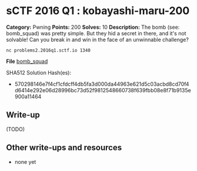 # sCTF 2016 Q1 : kobayashi-maru-200

**Category:** Pwning
**Points:** 200
**Solves:** 10
**Description:**
The bomb (see: bomb_squad) was pretty simple. But they hid a secret in there, and it's not solvable! Can you break in and win in the face of an unwinnable challenge?

    nc problems2.2016q1.sctf.io 1340

**File**
[bomb_squad](https://github.com/ctfs/write-ups-2016/tree/master/sctf-2016-q1/reversing/bomb-squad-130/bomb_squad)

SHA512 Solution Hash(es):
* 570298146e7f4cf1cfdcff4db5fa3d000da44963e621d5c03acbd8cd70f4d6414e292e06d28996bc73d52f9812548660738f639fbb08e8f71b9135e900a11464



## Write-up

(TODO)

## Other write-ups and resources

* none yet
